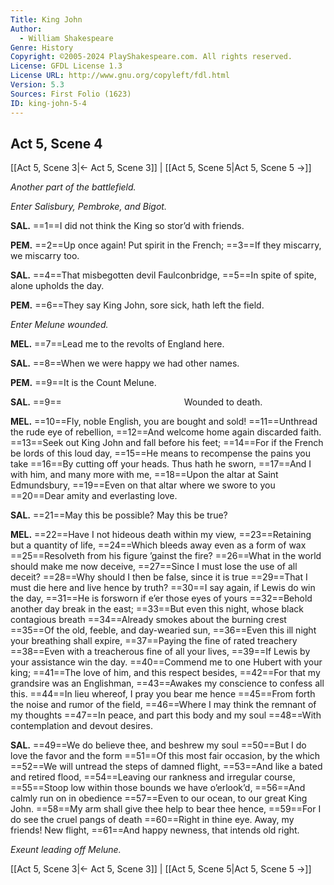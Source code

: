 ```yaml
---
Title: King John
Author: 
  - William Shakespeare
Genre: History
Copyright: ©2005-2024 PlayShakespeare.com. All rights reserved.
License: GFDL License 1.3
License URL: http://www.gnu.org/copyleft/fdl.html
Version: 5.3
Sources: First Folio (1623)
ID: king-john-5-4
---
```


## Act 5, Scene 4
[[Act 5, Scene 3|← Act 5, Scene 3]] | [[Act 5, Scene 5|Act 5, Scene 5 →]]

*Another part of the battlefield.*

*Enter Salisbury, Pembroke, and Bigot.*

**SAL.**
==1==I did not think the King so stor’d with friends.

**PEM.**
==2==Up once again! Put spirit in the French;
==3==If they miscarry, we miscarry too.

**SAL.**
==4==That misbegotten devil Faulconbridge,
==5==In spite of spite, alone upholds the day.

**PEM.**
==6==They say King John, sore sick, hath left the field.

*Enter Melune wounded.*

**MEL.**
==7==Lead me to the revolts of England here.

**SAL.**
==8==When we were happy we had other names.

**PEM.**
==9==It is the Count Melune.

**SAL.**
==9==              Wounded to death.

**MEL.**
==10==Fly, noble English, you are bought and sold!
==11==Unthread the rude eye of rebellion,
==12==And welcome home again discarded faith.
==13==Seek out King John and fall before his feet;
==14==For if the French be lords of this loud day,
==15==He means to recompense the pains you take
==16==By cutting off your heads. Thus hath he sworn,
==17==And I with him, and many more with me,
==18==Upon the altar at Saint Edmundsbury,
==19==Even on that altar where we swore to you
==20==Dear amity and everlasting love.

**SAL.**
==21==May this be possible? May this be true?

**MEL.**
==22==Have I not hideous death within my view,
==23==Retaining but a quantity of life,
==24==Which bleeds away even as a form of wax
==25==Resolveth from his figure ’gainst the fire?
==26==What in the world should make me now deceive,
==27==Since I must lose the use of all deceit?
==28==Why should I then be false, since it is true
==29==That I must die here and live hence by truth?
==30==I say again, if Lewis do win the day,
==31==He is forsworn if e’er those eyes of yours
==32==Behold another day break in the east;
==33==But even this night, whose black contagious breath
==34==Already smokes about the burning crest
==35==Of the old, feeble, and day-wearied sun,
==36==Even this ill night your breathing shall expire,
==37==Paying the fine of rated treachery
==38==Even with a treacherous fine of all your lives,
==39==If Lewis by your assistance win the day.
==40==Commend me to one Hubert with your king;
==41==The love of him, and this respect besides,
==42==For that my grandsire was an Englishman,
==43==Awakes my conscience to confess all this.
==44==In lieu whereof, I pray you bear me hence
==45==From forth the noise and rumor of the field,
==46==Where I may think the remnant of my thoughts
==47==In peace, and part this body and my soul
==48==With contemplation and devout desires.

**SAL.**
==49==We do believe thee, and beshrew my soul
==50==But I do love the favor and the form
==51==Of this most fair occasion, by the which
==52==We will untread the steps of damned flight,
==53==And like a bated and retired flood,
==54==Leaving our rankness and irregular course,
==55==Stoop low within those bounds we have o’erlook’d,
==56==And calmly run on in obedience
==57==Even to our ocean, to our great King John.
==58==My arm shall give thee help to bear thee hence,
==59==For I do see the cruel pangs of death
==60==Right in thine eye. Away, my friends! New flight,
==61==And happy newness, that intends old right.

*Exeunt leading off Melune.*

[[Act 5, Scene 3|← Act 5, Scene 3]] | [[Act 5, Scene 5|Act 5, Scene 5 →]]